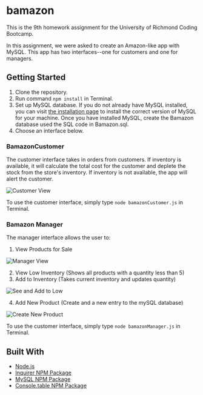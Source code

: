 # bamazon

This is the 9th homework assignment for the University of Richmond Coding Bootcamp.

In this assignment, we were asked to create an Amazon-like app with MySQL. This app has two interfaces--one for customers and one for managers.

## Getting Started 
1. Clone the repository. 
2. Run command `npm install` in Terminal.
3. Set up MySQL database. If you do not already have MySQL installed, you can visit [the installation page](https://www.mysql.com/) to install the correct version of MySQL for your machine. Once you have installed MySQL, create the Bamazon database used the SQL code in Bamazon.sql. 
4. Choose an interface below. 

### BamazonCustomer
The customer interface takes in orders from customers. If inventory is available, it will calculate the total cost for the customer and deplete the stock from the store's inventory. If inventory is not available, the app will alert the customer. 

![Customer View](https://media.giphy.com/media/25pU7OJCsW6qOlVtTy/giphy.gif)

To use the customer interface, simply type `node bamazonCustomer.js` in Terminal.

### Bamazon Manager
The manager interface allows the user to:
1. View Products for Sale 

![Manager View](https://media.giphy.com/media/SGVHMkk8N4JxSQ9CPo/giphy.gif)

2. View Low Inventory (Shows all products with a quantity less than 5)
3. Add to Inventory (Takes current inventory and updates quantity)

![See and Add to Low](https://media.giphy.com/media/3tMphVxUc47MYAHgcZ/giphy.gif)

4. Add New Product (Create and a new entry to the mySQL database)

![Create New Product](https://media.giphy.com/media/1wrSAobmp7nqKYjPVL/giphy.gif)

To use the customer interface, simply type `node bamazonManager.js` in Terminal.

## Built With
* [Node.js](https://nodejs.org/en/)
* [Inquirer NPM Package](https://www.npmjs.com/package/inquirer)
* [MySQL NPM Package](https://www.npmjs.com/package/mysql) 
* [Console.table NPM Package](https://www.npmjs.com/package/console.table) 
